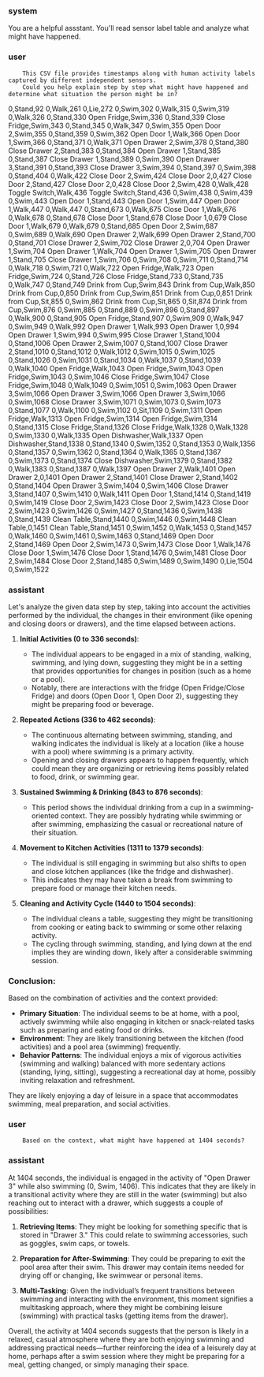 ### system
You are a helpful assstant. You'll read sensor label table and analyze what might have happened.
### user

        This CSV file provides timestamps along with human activity labels captured by different independent sensors.
        Could you help explain step by step what might have happened and determine what situation the person might be in?
    
0,Stand,92
0,Walk,261
0,Lie,272
0,Swim,302
0,Walk,315
0,Swim,319
0,Walk,326
0,Stand,330
Open Fridge,Swim,336
0,Stand,339
Close Fridge,Swim,343
0,Stand,345
0,Walk,347
0,Swim,355
Open Door 2,Swim,355
0,Stand,359
0,Swim,362
Open Door 1,Walk,366
Open Door 1,Swim,366
0,Stand,371
0,Walk,371
Open Drawer 2,Swim,378
0,Stand,380
Close Drawer 2,Stand,383
0,Stand,384
Open Drawer 1,Stand,385
0,Stand,387
Close Drawer 1,Stand,389
0,Swim,390
Open Drawer 3,Stand,391
0,Stand,393
Close Drawer 3,Swim,394
0,Stand,397
0,Swim,398
0,Stand,404
0,Walk,422
Close Door 2,Swim,424
Close Door 2,0,427
Close Door 2,Stand,427
Close Door 2,0,428
Close Door 2,Swim,428
0,Walk,428
Toggle Switch,Walk,436
Toggle Switch,Stand,436
0,Swim,438
0,Swim,439
0,Swim,443
Open Door 1,Stand,443
Open Door 1,Swim,447
Open Door 1,Walk,447
0,Walk,447
0,Stand,673
0,Walk,675
Close Door 1,Walk,676
0,Walk,678
0,Stand,678
Close Door 1,Stand,678
Close Door 1,0,679
Close Door 1,Walk,679
0,Walk,679
0,Stand,685
Open Door 2,Swim,687
0,Swim,689
0,Walk,690
Open Drawer 2,Walk,699
Open Drawer 2,Stand,700
0,Stand,701
Close Drawer 2,Swim,702
Close Drawer 2,0,704
Open Drawer 1,Swim,704
Open Drawer 1,Walk,704
Open Drawer 1,Swim,705
Open Drawer 1,Stand,705
Close Drawer 1,Swim,706
0,Swim,708
0,Swim,711
0,Stand,714
0,Walk,718
0,Swim,721
0,Walk,722
Open Fridge,Walk,723
Open Fridge,Swim,724
0,Stand,726
Close Fridge,Stand,733
0,Stand,735
0,Walk,747
0,Stand,749
Drink from Cup,Swim,843
Drink from Cup,Walk,850
Drink from Cup,0,850
Drink from Cup,Swim,851
Drink from Cup,0,851
Drink from Cup,Sit,855
0,Swim,862
Drink from Cup,Sit,865
0,Sit,874
Drink from Cup,Swim,876
0,Swim,885
0,Stand,889
0,Swim,896
0,Stand,897
0,Walk,900
0,Stand,905
Open Fridge,Stand,907
0,Swim,909
0,Walk,947
0,Swim,949
0,Walk,992
Open Drawer 1,Walk,993
Open Drawer 1,0,994
Open Drawer 1,Swim,994
0,Swim,995
Close Drawer 1,Stand,1004
0,Stand,1006
Open Drawer 2,Swim,1007
0,Stand,1007
Close Drawer 2,Stand,1010
0,Stand,1012
0,Walk,1012
0,Swim,1015
0,Swim,1025
0,Stand,1026
0,Swim,1031
0,Stand,1034
0,Walk,1037
0,Stand,1039
0,Walk,1040
Open Fridge,Walk,1043
Open Fridge,Swim,1043
Open Fridge,Swim,1043
0,Swim,1046
Close Fridge,Swim,1047
Close Fridge,Swim,1048
0,Walk,1049
0,Swim,1051
0,Swim,1063
Open Drawer 3,Swim,1066
Open Drawer 3,Swim,1066
Open Drawer 3,Swim,1066
0,Swim,1068
Close Drawer 3,Swim,1071
0,Swim,1073
0,Swim,1073
0,Stand,1077
0,Walk,1100
0,Swim,1102
0,Sit,1109
0,Swim,1311
Open Fridge,Walk,1313
Open Fridge,Swim,1314
Open Fridge,Swim,1314
0,Stand,1315
Close Fridge,Stand,1326
Close Fridge,Walk,1328
0,Walk,1328
0,Swim,1330
0,Walk,1335
Open Dishwasher,Walk,1337
Open Dishwasher,Stand,1338
0,Stand,1340
0,Swim,1352
0,Stand,1353
0,Walk,1356
0,Stand,1357
0,Swim,1362
0,Stand,1364
0,Walk,1365
0,Stand,1367
0,Swim,1373
0,Stand,1374
Close Dishwasher,Swim,1379
0,Stand,1382
0,Walk,1383
0,Stand,1387
0,Walk,1397
Open Drawer 2,Walk,1401
Open Drawer 2,0,1401
Open Drawer 2,Stand,1401
Close Drawer 2,Stand,1402
0,Stand,1404
Open Drawer 3,Swim,1404
0,Swim,1406
Close Drawer 3,Stand,1407
0,Swim,1410
0,Walk,1411
Open Door 1,Stand,1414
0,Stand,1419
0,Swim,1419
Close Door 2,Swim,1423
Close Door 2,Swim,1423
Close Door 2,Swim,1423
0,Swim,1426
0,Swim,1427
0,Stand,1436
0,Swim,1438
0,Stand,1439
Clean Table,Stand,1440
0,Swim,1446
0,Swim,1448
Clean Table,0,1451
Clean Table,Stand,1451
0,Swim,1452
0,Walk,1453
0,Stand,1457
0,Walk,1460
0,Swim,1461
0,Swim,1463
0,Stand,1469
Open Door 2,Stand,1469
Open Door 2,Swim,1473
0,Swim,1473
Close Door 1,Walk,1476
Close Door 1,Swim,1476
Close Door 1,Stand,1476
0,Swim,1481
Close Door 2,Swim,1484
Close Door 2,Stand,1485
0,Swim,1489
0,Swim,1490
0,Lie,1504
0,Swim,1522

### assistant
Let's analyze the given data step by step, taking into account the activities performed by the individual, the changes in their environment (like opening and closing doors or drawers), and the time elapsed between actions. 

1. **Initial Activities (0 to 336 seconds)**:
   - The individual appears to be engaged in a mix of standing, walking, swimming, and lying down, suggesting they might be in a setting that provides opportunities for changes in position (such as a home or a pool).
   - Notably, there are interactions with the fridge (Open Fridge/Close Fridge) and doors (Open Door 1, Open Door 2), suggesting they might be preparing food or beverage.

2. **Repeated Actions (336 to 462 seconds)**:
   - The continuous alternating between swimming, standing, and walking indicates the individual is likely at a location (like a house with a pool) where swimming is a primary activity.
   - Opening and closing drawers appears to happen frequently, which could mean they are organizing or retrieving items possibly related to food, drink, or swimming gear.

3. **Sustained Swimming & Drinking (843 to 876 seconds)**:
   - This period shows the individual drinking from a cup in a swimming-oriented context. They are possibly hydrating while swimming or after swimming, emphasizing the casual or recreational nature of their situation.

4. **Movement to Kitchen Activities (1311 to 1379 seconds)**:
   - The individual is still engaging in swimming but also shifts to open and close kitchen appliances (like the fridge and dishwasher).
   - This indicates they may have taken a break from swimming to prepare food or manage their kitchen needs.

5. **Cleaning and Activity Cycle (1440 to 1504 seconds)**:
   - The individual cleans a table, suggesting they might be transitioning from cooking or eating back to swimming or some other relaxing activity.
   - The cycling through swimming, standing, and lying down at the end implies they are winding down, likely after a considerable swimming session.

### Conclusion:
Based on the combination of activities and the context provided:

- **Primary Situation**: The individual seems to be at home, with a pool, actively swimming while also engaging in kitchen or snack-related tasks such as preparing and eating food or drinks. 
- **Environment**: They are likely transitioning between the kitchen (food activities) and a pool area (swimming) frequently.
- **Behavior Patterns**: The individual enjoys a mix of vigorous activities (swimming and walking) balanced with more sedentary actions (standing, lying, sitting), suggesting a recreational day at home, possibly inviting relaxation and refreshment.

They are likely enjoying a day of leisure in a space that accommodates swimming, meal preparation, and social activities.
### user

        Based on the context, what might have happened at 1404 seconds?
    
### assistant
At 1404 seconds, the individual is engaged in the activity of "Open Drawer 3" while also swimming (0, Swim, 1406). This indicates that they are likely in a transitional activity where they are still in the water (swimming) but also reaching out to interact with a drawer, which suggests a couple of possibilities:

1. **Retrieving Items**: They might be looking for something specific that is stored in "Drawer 3." This could relate to swimming accessories, such as goggles, swim caps, or towels.

2. **Preparation for After-Swimming**: They could be preparing to exit the pool area after their swim. This drawer may contain items needed for drying off or changing, like swimwear or personal items.

3. **Multi-Tasking**: Given the individual’s frequent transitions between swimming and interacting with the environment, this moment signifies a multitasking approach, where they might be combining leisure (swimming) with practical tasks (getting items from the drawer).

Overall, the activity at 1404 seconds suggests that the person is likely in a relaxed, casual atmosphere where they are both enjoying swimming and addressing practical needs—further reinforcing the idea of a leisurely day at home, perhaps after a swim session where they might be preparing for a meal, getting changed, or simply managing their space.
